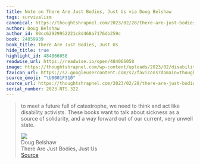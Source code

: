 ```yaml
---
title: Note on There Are Just Bodies, Just Us via Doug Belshaw
tags: survivalism
canonical: https://thoughtshrapnel.com/2023/02/28/there-are-just-bodies-just-us/
author: Doug Belshaw
author_id: 80cc62929952221c8d468a7176db259c
book: 24859939
book_title: There Are Just Bodies, Just Us
hide_title: true
highlight_id: 484066058
readwise_url: https://readwise.io/open/484066058
image: https://thoughtshrapnel.com/wp-content/uploads/2023/02/disability_final_1-1024x1024-1.jpg
favicon_url: https://s2.googleusercontent.com/s2/favicons?domain=thoughtshrapnel.com
source_emoji: "\U0001F310"
source_url: https://thoughtshrapnel.com/2023/02/28/there-are-just-bodies-just-us/#:~:text=to%20meet%20a,very%20unwell%20state.
serial_number: 2023.NTS.322
---
```

> to meet a future full of catastrophe, we need to think and act like disability activists. These books want to talk about sickness as a source of solidarity, and a way forward out of our current, very unwell state.
> <div class="quoteback-footer"><div class="quoteback-avatar"><img class="mini-favicon" src="https://s2.googleusercontent.com/s2/favicons?domain=thoughtshrapnel.com"></div><div class="quoteback-metadata"><div class="metadata-inner"><span style="display:none">FROM:</span><div aria-label="Doug Belshaw" class="quoteback-author"> Doug Belshaw</div><div aria-label="There Are Just Bodies, Just Us" class="quoteback-title"> There Are Just Bodies, Just Us</div></div></div><div class="quoteback-backlink"><a target="_blank" aria-label="go to the full text of this quotation" rel="noopener" href="https://thoughtshrapnel.com/2023/02/28/there-are-just-bodies-just-us/#:~:text=to%20meet%20a,very%20unwell%20state." class="quoteback-arrow"> Source</a></div></div>
